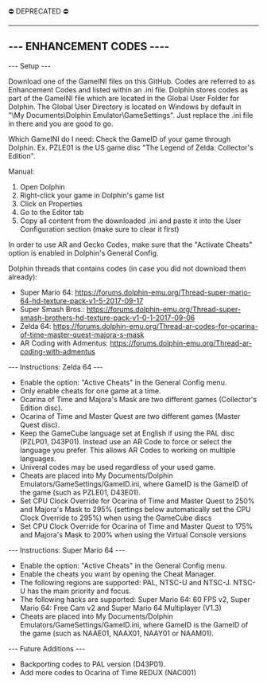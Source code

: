 ⛔️ DEPRECATED ⛔️



--------------------------
--- ENHANCEMENT CODES ----
--------------------------

--- Setup ---

Download one of the GameINI files on this GitHub.
Codes are referred to as Enhancement Codes and listed within an .ini file.
Dolphin stores codes as part of the GameINI file which are located in the Global User Folder for Dolphin.
The Global User Directory is located on Windows by default in "\My Documents\Dolphin Emulator\GameSettings".
Just replace the .ini file in there and you are good to go.

Which GameINI do I need:
Check the GameID of your game through Dolphin.
Ex. PZLE01 is the US game disc "The Legend of Zelda: Collector's Edition".

Manual:
1. Open Dolphin
2. Right-click your game in Dolphin's game list
3. Click on Properties
4. Go to the Editor tab
5. Copy all content from the downloaded .ini and paste it into the User Configuration section (make sure to clear it first)

In order to use AR and Gecko Codes, make sure that the "Activate Cheats" option is enabled in Dolphin's General Config.

Dolphin threads that contains codes (in case you did not download them already):
- Super Mario 64: https://forums.dolphin-emu.org/Thread-super-mario-64-hd-texture-pack-v1-5-2017-09-17
- Super Smash Bros.: https://forums.dolphin-emu.org/Thread-super-smash-brothers-hd-texture-pack-v1-0-1-2017-09-06
- Zelda 64: https://forums.dolphin-emu.org/Thread-ar-codes-for-ocarina-of-time-master-quest-majora-s-mask
- AR Coding with Admentus: https://forums.dolphin-emu.org/Thread-ar-coding-with-admentus



--- Instructions: Zelda 64 ---

- Enable the option: "Active Cheats" in the General Config menu.
- Only enable cheats for one game at a time.
- Ocarina of Time and Majora's Mask are two different games (Collector's Edition disc).
- Ocarina of Time and Master Quest are two different games (Master Quest disc).
- Keep the GameCube language set at English if using the PAL disc (PZLP01, D43P01). Instead use an AR Code to force or select the language you prefer. This allows AR Codes to working on multiple languages.
- Univeral codes may be used regardless of your used game.
- Cheats are placed into My Documents/Dolphin Emulators/GameSettings/GameID.ini, where GameID is the GameID of the game (such as PZLE01, D43E01).
- Set CPU Clock Override for Ocarina of Time and Master Quest to 250% and Majora's Mask to 295% (settings below automatically set the CPU Clock Override to 295%) when using the GameCube discs
- Set CPU Clock Override for Ocarina of Time and Master Quest to 175% and Majora's Mask to 200% when using the Virtual Console versions



--- Instructions: Super Mario 64 ---

- Enable the option: "Active Cheats" in the General Config menu.
- Enable the cheats you want by opening the Cheat Manager.
- The following regions are supported: PAL, NTSC-U and NTSC-J. NTSC-U has the main priority and focus.
- The following hacks are supported: Super Mario 64: 60 FPS v2, Super Mario 64: Free Cam v2 and Super Mario 64 Multiplayer (V1.3)
- Cheats are placed into My Documents/Dolphin Emulators/GameSettings/GameID.ini, where GameID is the GameID of the game (such as NAAE01, NAAX01, NAAY01 or NAAM01).



--- Future Additions ---

- Backporting codes to PAL version (D43P01).
- Add more codes to Ocarina of Time REDUX (NAC001)
